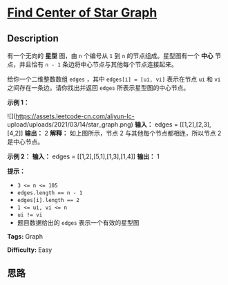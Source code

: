 # [Find Center of Star Graph][title]

## Description

有一个无向的 **星型** 图，由 `n` 个编号从 `1` 到 `n` 的节点组成。星型图有一个 **中心** 节点，并且恰有 `n - 1`
条边将中心节点与其他每个节点连接起来。

给你一个二维整数数组 `edges` ，其中 `edges[i] = [ui, vi]` 表示在节点 `ui` 和 `vi` 之间存在一条边。请你找出并返回
`edges` 所表示星型图的中心节点。

**示例 1：**

![](https://assets.leetcode-cn.com/aliyun-lc-
upload/uploads/2021/03/14/star_graph.png)
            **输入：** edges = [[1,2],[2,3],[4,2]]    **输出：** 2    **解释：** 如上图所示，节点 2 与其他每个节点都相连，所以节点 2 是中心节点。    

**示例 2：**
            **输入：** edges = [[1,2],[5,1],[1,3],[1,4]]    **输出：** 1    

**提示：**

  * `3 <= n <= 105`
  * `edges.length == n - 1`
  * `edges[i].length == 2`
  * `1 <= ui, vi <= n`
  * `ui != vi`
  * 题目数据给出的 `edges` 表示一个有效的星型图


**Tags:** Graph

**Difficulty:** Easy

## 思路

[title]: https://leetcode-cn.com/problems/find-center-of-star-graph

